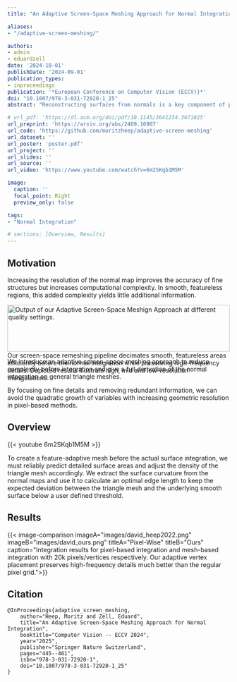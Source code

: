 ```yaml
---
title: "An Adaptive Screen-Space Meshing Approach for Normal Integration"

aliases:
- "/adaptive-screen-meshing/"

authors:
- admin
- eduardzell
date: '2024-10-01'
publishDate: '2024-09-01'
publication_types:
- inproceedings
publication: '*European Conference on Computer Vision (ECCV)}*'
doi: "10.1007/978-3-031-72920-1_25"
abstract: "Reconstructing surfaces from normals is a key component of photometric stereo. This work introduces an adaptive surface triangulation in the image domain and afterwards performs the normal integration on a triangle mesh. Our key insight is that surface curvature can be computed from normals. Based on the curvature, we identify flat areas and aggregate pixels into triangles. Compared to pixel grids, our triangle meshes adapt locally to surface details and yield much sparser representations. We derive a mesh-based formulation of the normal integration problem. Here, the sparser representations yield major runtime benefits."

# url_pdf: 'https://dl.acm.org/doi/pdf/10.1145/3641234.3671025'
url_preprint: 'https://arxiv.org/abs/2409.16907'
url_code: 'https://github.com/moritzheep/adaptive-screen-meshing'
url_dataset: ''
url_poster: 'poster.pdf'
url_project: ''
url_slides: ''
url_source: ''
url_video: 'https://www.youtube.com/watch?v=6m2SKqb1M5M'

image:
  caption: ''
  focal_point: Right
  preview_only: false

tags:
- "Normal Integration"

# sections: [Overview, Results]
---
```


## Motivation
Increasing the resolution of the normal map improves the accuracy of fine structures but increases computational complexity. In smooth, featureless regions, this added complexity yields little additional information. 

<div style="display: flex; justify-content: space-between;">
  <figure style="margin: 0; text-align: left;">
    <img src="overview.svg" alt="Output of our Adaptive Screen-Space Meshign Approach at different quality settings." style="width: 100%;">
    <figcaption>Our screen-space remeshing pipeline decimates smooth, featureless areas efficiently before the normal integration while preserving high-frequency details. Depicted results illustrate high, mid and low-resolution triangulations.</figcaption>
  </figure>
</div>

We introduce an adaptive screen-space meshing approach to reduce complexity before integration and give a full derivation of the normal integration on general triangle meshes.

By focusing on fine details and removing redundant information, we can avoid the quadratic growth of variables with increasing geometric resolution in pixel-based methods. 

## Overview
{{< youtube 6m2SKqb1M5M >}}

To create a feature-adaptive mesh before the actual surface integration, we must reliably predict detailed surface areas and adjust the density of the triangle mesh accordingly. We extract the surface curvature from the normal maps and use it to calculate an optimal edge length to keep the expected deviation between the triangle mesh and the underlying smooth surface below a user defined threshold.

## Results

{{< image-comparison imageA="images/david_heep2022.png" imageB="images/david_ours.png" titleA="Pixel-Wise" titleB="Ours" caption="Integration results for pixel-based integration and mesh-based integration with 20k pixels/vertices respectively. Our adaptive vertex placement preserves high-frequency details much better than the regular pixel grid.">}}

## Citation
```
@InProceedings{adaptive_screen_meshing,
    author="Heep, Moritz and Zell, Eduard",
    title="An Adaptive Screen-Space Meshing Approach for Normal Integration",
    booktitle="Computer Vision -- ECCV 2024",
    year="2025",
    publisher="Springer Nature Switzerland",
    pages="445--461",
    isbn="978-3-031-72920-1",
    doi="10.1007/978-3-031-72920-1_25"
}
```
